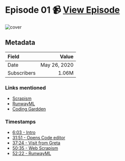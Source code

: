 # Episode 01 📹 [View Episode](https://www.youtube.com/watch?v=wKGKYAnlyRQ)

![cover](https://i.gyazo.com/08c5d388b0f42b81bfca3029b7aa3b1f.png)

## Metadata

| Field       | Value        |
| :---------- | -----------: |
| Date        | May 26, 2020 |
| Subscribers | 1.06M        |

### Links mentioned

- [Scrapism](https://scrapism.lav.io/)
- [RunwayML](https://runwayml.com/)
- [Coding Gardden](https://coding.garden/)

### Timestamps

- [6:03 - Intro](https://youtu.be/wKGKYAnlyRQ?t=363)
- [31:51 - Opens Code editor](https://youtu.be/wKGKYAnlyRQ?t=1911)
- [37:24 - Visit from Greta](https://youtu.be/wKGKYAnlyRQ?t=2244)
- [50:35 - Web Scrapism](https://youtu.be/wKGKYAnlyRQ?t=3035)
- [52:22 - RunwayML](https://youtu.be/wKGKYAnlyRQ?t=3142)
